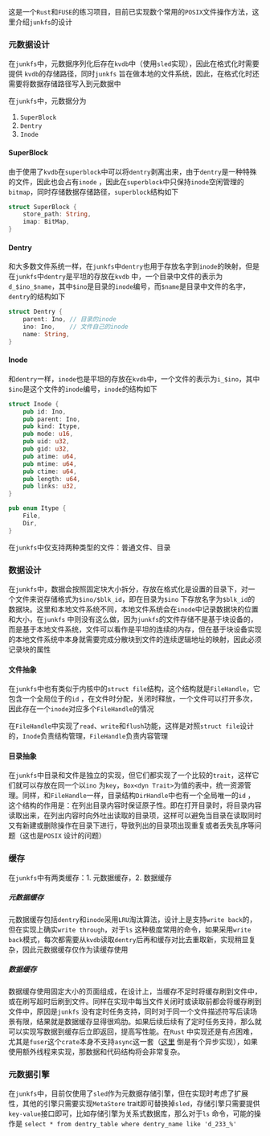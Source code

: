 这是一个`Rust`和`FUSE`的练习项目，目前已实现数个常用的`POSIX`文件操作方法，这里介绍`junkfs`的设计

### 元数据设计

在`junkfs`中，元数据序列化后存在`kvdb`中（使用`sled`实现），因此在格式化时需要提供 `kvdb`的存储路径，同时`junkfs`
旨在做本地的文件系统，因此，在格式化时还需要将数据存储路径写入到元数据中

在`junkfs`中，元数据分为

1. `SuperBlock`
1. `Dentry`
2. `Inode`

#### SuperBlock

由于使用了`kvdb`在`superblock`中可以将`dentry`剥离出来，由于`dentry`是一种特殊的文件，因此也会占有`inode`
，因此在`superblock`中只保持`inode`空闲管理的`bitmap`，同时存储数据存储路径，`superblock`结构如下

```rust
struct SuperBlock {
    store_path: String,
    imap: BitMap,
}
```

#### Dentry

和大多数文件系统一样，在`junkfs`中`dentry`也用于存放名字到`inode`的映射，但是在`junkfs`中`dentry`是平坦的存放在`kvdb`
中，一个目录中文件的表示为 `d_$ino_$name`，其中`$ino`是目录的`inode`编号，而`$name`是目录中文件的名字，`dentry`的结构如下

```rust
struct Dentry {
    parent: Ino, // 目录的inode
    ino: Ino,    // 文件自己的inode
    name: String,
}
```

#### Inode

和`dentry`一样，`inode`也是平坦的存放在`kvdb`中，一个文件的表示为`i_$ino`，其中`$ino`是这个文件的`inode`编号，`inode`的结构如下

```rust
struct Inode {
    pub id: Ino,
    pub parent: Ino,
    pub kind: Itype,
    pub mode: u16,
    pub uid: u32,
    pub gid: u32,
    pub atime: u64,
    pub mtime: u64,
    pub ctime: u64,
    pub length: u64,
    pub links: u32,
}

pub enum Itype {
    File,
    Dir,
}
```

在`junkfs`中仅支持两种类型的文件：普通文件、目录

### 数据设计

在`junkfs`中，数据会按照固定块大小拆分，存放在格式化是设置的目录下，对一个文件来说存储格式为`$ino/$blk_id`，即在目录为`$ino`
下存放名字为`$blk_id`的数据块。这里和本地文件系统不同，本地文件系统会在`inode`中记录数据块的位置和大小，在`junkfs`
中则没有这么做，因为`junkfs`的文件存储不是基于块设备的，而是基于本地文件系统，文件可以看作是平坦的连续的内存，但在基于块设备实现的本地文件系统中本身就需要完成分散块到文件的连续逻辑地址的映射，因此必须记录块的属性

#### 文件抽象

在`junkfs`中也有类似于内核中的`struct file`结构，这个结构就是`FileHandle`，它包含一个全局位于的`id`
，在文件时分配，关闭时释放，一个文件可以打开多次，因此存在一个`inode`对应多个`FileHandle`的情况

在`FileHandle`中实现了`read`、`write`和`flush`功能，这样是对照`struct file`设计的，`Inode`负责结构管理，`FileHandle`负责内容管理

#### 目录抽象

在`junkfs`中目录和文件是独立的实现，但它们都实现了一个比较的`trait`，这样它们就可以存放在同一个以`ino`
为`key`，`Box<dyn Trait>`为值的表中，统一资源管理。同样，和`FileHandle`一样，目录结构`DirHandle`中也有一个全局唯一的`id`
，这个结构的作用是：在列出目录内容时保证原子性。即在打开目录时，将目录内容读取出来，在列出内容时向外吐出读取的目录项，这样可以避免当目录在读取同时又有新建或删除操作在目录下进行，导致列出的目录项出现重复或者丢失乱序等问题（这也是`POSIX`
设计的问题）

### 缓存

在`junkfs`中有两类缓存：1. 元数据缓存，2. 数据缓存

##### 元数据缓存

元数据缓存包括`dentry`和`inode`采用`LRU`淘汰算法，设计上是支持`write back`的，但在实现上确实`write through`，对于`ls`
这种极度常用的命令，如果采用`write back`模式，每次都需要从`kvdb`读取`dentry`后再和缓存对比去重取新，实现稍显复杂，因此元数据缓存仅作为读缓存使用

##### 数据缓存

数据缓存使用固定大小的页面组成，在设计上，当缓存不足时将缓存刷到文件中，或在刷写超时后刷到文件。同样在实现中每当文件关闭时或读取前都会将缓存刷到文件中，原因是`junkfs`
没有定时任务支持，同时对于同一个文件描述符写后读场景有限，结果就是数据缓存显得很鸡肋。如果后续后续有了定时任务支持，那么就可以实现写数据到缓存后立即返回，提高写性能。在`Rust`
中实现还是有点困难，尤其是`fuser`这个`crate`本身不支持`async`这一套（[这里](https://github.com/jmpq/async-fuse-rs)
倒是有个异步实现），如果使用额外线程来实现，那数据和代码结构将会非常复杂。

### 元数据引擎

在`junkfs`中，目前仅使用了`sled`作为元数据存储引擎，但在实现时考虑了扩展性，其他的引擎只需要实现`MetaStore`
trait即可替换掉`sled`，存储引擎只需要提供`key-value`接口即可，比如存储引擎为关系式数据库，那么对于`ls`
命令，可能的操作是 `select * from dentry_table where dentry_name like 'd_233_%'`